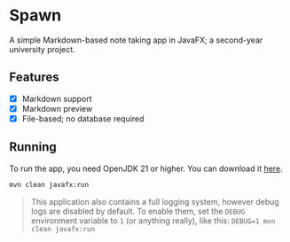 # Spawn

A simple Markdown-based note taking app in JavaFX; a second-year university project.

## Features
- [x] Markdown support
- [x] Markdown preview
- [x] File-based; no database required

## Running

To run the app, you need OpenJDK 21 or higher. You can download it [here](https://adoptopenjdk.net/).

```sh
mvn clean javafx:run
```

> This application also contains a full logging system, however debug logs are disabled by default. To enable them, set the `DEBUG` environment variable to `1` (or anything really), like this: `DEBUG=1 mvn clean javafx:run`